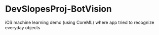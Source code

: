 # DevSlopesProj-BotVision
iOS machine learning demo (using CoreML) where app tried to recognize everyday objects
